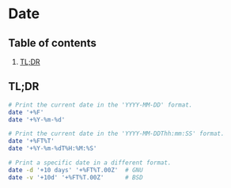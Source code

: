 # Date

## Table of contents <!-- omit in toc -->

1. [TL;DR](#tldr)

## TL;DR

```sh
# Print the current date in the 'YYYY-MM-DD' format.
date '+%F'
date '+%Y-%m-%d'

# Print the current date in the 'YYYY-MM-DDThh:mm:SS' format.
date '+%FT%T'
date '+%Y-%m-%dT%H:%M:%S'

# Print a specific date in a different format.
date -d '+10 days' '+%FT%T.00Z'  # GNU
date -v '+10d' '+%FT%T.00Z'      # BSD
```
